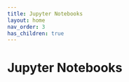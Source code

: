 ```yaml
---
title: Jupyter Notebooks
layout: home
nav_order: 3
has_children: true
---
```


# Jupyter Notebooks


